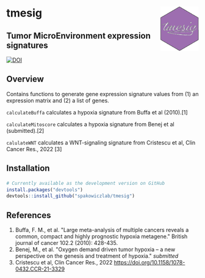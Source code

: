 # tmesig <img src="man/figures/hex-sticker.png" align="right" width="100" />

## Tumor MicroEnvironment expression signatures                    

[![DOI](https://zenodo.org/badge/424702817.svg)](https://zenodo.org/badge/latestdoi/424702817)

## Overview

Contains functions to generate gene expression signature values from (1) an expression matrix and (2) a list of genes. 

`calculateBuffa` calculates a hypoxia signature from Buffa et al (2010).[1]

`calculateMitoscore` calculates a hypoxia signature from Benej et al (submitted).[2]

`calulateWNT` calculates a WNT-signaling signature from Cristescu et al, Clin Cancer Res., 2022 [3]


## Installation

``` r
# Currently available as the development version on GitHub
install.packages("devtools")
devtools::install_github("spakowiczlab/tmesig")
```

## References

1. Buffa, F. M., et al. "Large meta-analysis of multiple cancers reveals a common, compact and highly prognostic hypoxia metagene." British journal of cancer 102.2 (2010): 428-435.
2. Benej, M., et al. "Oxygen demand driven tumor hypoxia – a new perspective on the genesis and treatment of hypoxia." _submitted_
3. Cristescu et al, Clin Cancer Res., 2022 https://doi.org/10.1158/1078-0432.CCR-21-3329
